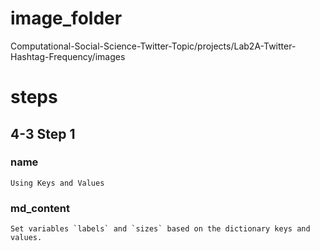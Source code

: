 # image_folder
Computational-Social-Science-Twitter-Topic/projects/Lab2A-Twitter-Hashtag-Frequency/images

# steps

## 4-3 Step 1
### name
```
Using Keys and Values
```

### md_content 
```
Set variables `labels` and `sizes` based on the dictionary keys and values. 
```






